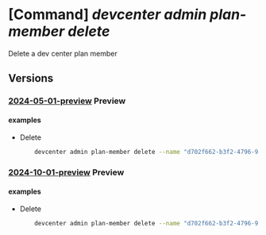 # [Command] _devcenter admin plan-member delete_

Delete a dev center plan member

## Versions

### [2024-05-01-preview](/Resources/mgmt-plane/L3N1YnNjcmlwdGlvbnMve30vcmVzb3VyY2Vncm91cHMve30vcHJvdmlkZXJzL21pY3Jvc29mdC5kZXZjZW50ZXIvcGxhbnMve30vbWVtYmVycy97fQ==/2024-05-01-preview.xml) **Preview**

<!-- mgmt-plane /subscriptions/{}/resourcegroups/{}/providers/microsoft.devcenter/plans/{}/members/{} 2024-05-01-preview -->

#### examples

- Delete
    ```bash
        devcenter admin plan-member delete --name "d702f662-b3f2-4796-9e8c-13c22378ced3" --plan-name "ContosoPlan" --resource-group "rg1"
    ```

### [2024-10-01-preview](/Resources/mgmt-plane/L3N1YnNjcmlwdGlvbnMve30vcmVzb3VyY2Vncm91cHMve30vcHJvdmlkZXJzL21pY3Jvc29mdC5kZXZjZW50ZXIvcGxhbnMve30vbWVtYmVycy97fQ==/2024-10-01-preview.xml) **Preview**

<!-- mgmt-plane /subscriptions/{}/resourcegroups/{}/providers/microsoft.devcenter/plans/{}/members/{} 2024-10-01-preview -->

#### examples

- Delete
    ```bash
        devcenter admin plan-member delete --name "d702f662-b3f2-4796-9e8c-13c22378ced3" --plan-name "ContosoPlan" --resource-group "rg1"
    ```
